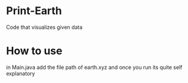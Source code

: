 # Print-Earth
Code that visualizes given data 

# How to use
in Main.java add the file path of earth.xyz and once you run its quite self explanatory

